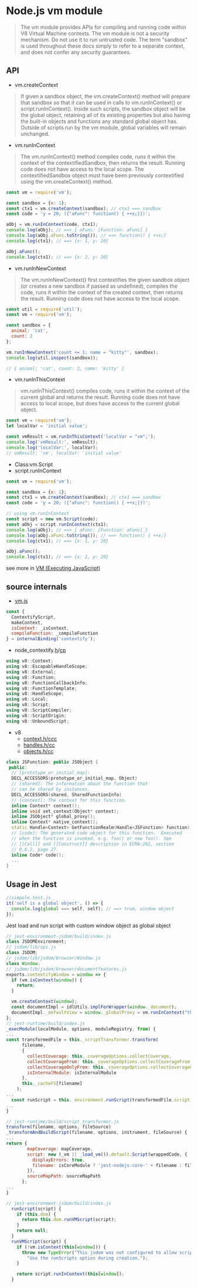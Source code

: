 # Node.js vm module
> The vm module provides APIs for compiling and running code within V8 Virtual Machine contexts. The vm module is not a security mechanism. Do not use it to run untrusted code. The term "sandbox" is used throughout these docs simply to refer to a separate context, and does not confer any security guarantees.

## API
* vm.createContext
> If given a sandbox object, the vm.createContext() method will prepare that sandbox so that it can be used in calls to vm.runInContext() or script.runInContext(). Inside such scripts, the sandbox object will be the global object, retaining all of its existing properties but also having the built-in objects and functions any standard global object has. Outside of scripts run by the vm module, global variables will remain unchanged.
* vm.runInContext
> The vm.runInContext() method compiles code, runs it within the context of the contextifiedSandbox, then returns the result. Running code does not have access to the local scope. The contextifiedSandbox object must have been previously contextified using the vm.createContext() method.
```JavaScript
const vm = require('vm');

const sandbox = {x: 1};
const ctx1 = vm.createContext(sandbox); // ctx1 === sandbox
const code = 'y = 20; ({"aFunc": function() { ++x;}})';

aObj = vm.runInContext(code, ctx1);
console.log(aObj); // ==> { aFunc: [Function: aFunc] }
console.log(aObj.aFunc.toString()); // ==> function() { ++x;}
console.log(ctx1); // ==> {x: 1, y: 20}

aObj.aFunc();
console.log(ctx1); // ==> {x: 2, y: 20}
```
* vm.runInNewContext
> The vm.runInNewContext() first contextifies the given sandbox object (or creates a new sandbox if passed as undefined), compiles the code, runs it within the context of the created context, then returns the result. Running code does not have access to the local scope.
``` JavaScript
const util = require('util');
const vm = require('vm');

const sandbox = {
  animal: 'cat',
  count: 2
};

vm.runInNewContext('count += 1; name = "kitty"', sandbox);
console.log(util.inspect(sandbox));

// { animal: 'cat', count: 3, name: 'kitty' }
```
* vm.runInThisContext
> vm.runInThisContext() compiles code, runs it within the context of the current global and returns the result. Running code does not have access to local scope, but does have access to the current global object.
```JavaScript
const vm = require('vm');
let localVar = 'initial value';

const vmResult = vm.runInThisContext('localVar = "vm";');
console.log('vmResult:', vmResult);
console.log('localVar:', localVar);
// vmResult: 'vm', localVar: 'initial value'
```

* Class:vm.Script
* script.runInContext
```JavaScript
const vm = require('vm');

const sandbox = {x: 1};
const ctx1 = vm.createContext(sandbox); // ctx1 === sandbox
const code = 'y = 20; ({"aFunc": function() { ++x;}})';

// using vm.runInContext
const script = new vm.Script(code);
const aObj = script.runInContext(ctx1);
console.log(aObj); // ==> { aFunc: [Function: aFunc] }
console.log(aObj.aFunc.toString()); // ==> function() { ++x;}
console.log(ctx1); // ==> {x: 1, y: 20}

aObj.aFunc();
console.log(ctx1); // ==> {x: 2, y: 20}
```

see more in [VM (Executing JavaScript)](https://nodejs.org/api/vm.html)

## source internals
* [vm.js](https://github.com/nodejs/node/blob/master/lib/vm.js)
```JavaScript
const {
  ContextifyScript,
  makeContext,
  isContext: _isContext,
  compileFunction: _compileFunction
} = internalBinding('contextify');
```
* node_contextify.[h](https://github.com/nodejs/node/blob/master/src/node_contextify.h)/[cp](https://github.com/nodejs/node/blob/master/src/node_contextify.cc)
```c++
using v8::Context;
using v8::EscapableHandleScope;
using v8::External;
using v8::Function;
using v8::FunctionCallbackInfo;
using v8::FunctionTemplate;
using v8::HandleScope;
using v8::Local;
using v8::Script;
using v8::ScriptCompiler;
using v8::ScriptOrigin;
using v8::UnboundScript;
```

* v8
  - [context.h/ccc](https://chromium.googlesource.com/v8/v8.git/+/master/src/contexts.h)
  - [handles.h/cc](https://chromium.googlesource.com/v8/v8.git/+/master/src/handles.h)
  - [objects.h/cc](https://chromium.googlesource.com/v8/v8.git/+/master/src/objects.h)
```c++
class JSFunction: public JSObject {
 public:
  // [prototype_or_initial_map]:
  DECL_ACCESSORS(prototype_or_initial_map, Object)
  // [shared]: The information about the function that
  // can be shared by instances.
  DECL_ACCESSORS(shared, SharedFunctionInfo)
  // [context]: The context for this function.
  inline Context* context();
  inline void set_context(Object* context);
  inline JSObject* global_proxy();
  inline Context* native_context();
  static Handle<Context> GetFunctionRealm(Handle<JSFunction> function);
  // [code]: The generated code object for this function.  Executed
  // when the function is invoked, e.g. foo() or new foo(). See
  // [[Call]] and [[Construct]] description in ECMA-262, section
  // 8.6.2, page 27.
  inline Code* code();
  ...
}
```

## Usage in Jest
```JavaScript
//simpole.test.js
it('self is a global object', () => {
  console.log(global === self, self); // ==> true, window object
});
```

Jest load and run script with custom window object as global object
``` JavaScript
// jest-environment-jsdom/build/index.js
class JSDOMEnvironment;
// jsdom/lib/api.js
class JSDOM;
// jsdom/lib/jsdom/browser/Window.js
class Window;
// jsdom/lib/jsdom/browser/documentfeatures.js
exports.contextifyWindow = window => {
  if (vm.isContext(window)) {
    return;
  }

  vm.createContext(window);
  const documentImpl = idlUtils.implForWrapper(window._document);
  documentImpl._defaultView = window._globalProxy = vm.runInContext("this", window);
};
// jest-runtime/build/index.js
_execModule(localModule, options, moduleRegistry, from) {
...
const transformedFile = this._scriptTransformer.transform(
      filename,
      {
        collectCoverage: this._coverageOptions.collectCoverage,
        collectCoverageFrom: this._coverageOptions.collectCoverageFrom,
        collectCoverageOnlyFrom: this._coverageOptions.collectCoverageOnlyFrom,
        isInternalModule: isInternalModule
      },
      this._cacheFS[filename]
    );
...
  const runScript = this._environment.runScript(transformedFile.script);
...
}

// jest-runtime/build/script_transformer.js
transform(filename, options, fileSource)
_transformAndBuildScript(filename, options, instrument, fileSource) {
...
return {
        mapCoverage: mapCoverage,
        script: new (_vm || _load_vm()).default.Script(wrappedCode, {
          displayErrors: true,
          filename: isCoreModule ? 'jest-nodejs-core-' + filename : filename
        }),
        sourceMapPath: sourceMapPath
      };
...
}

// jest-environment-jsdom/build/index.js
  runScript(script) {
    if (this.dom) {
      return this.dom.runVMScript(script);
    }
    return null;
  }
  runVMScript(script) {
    if (!vm.isContext(this[window])) {
      throw new TypeError("This jsdom was not configured to allow script running. " +
        "Use the runScripts option during creation.");
    }

    return script.runInContext(this[window]);
  }
```



